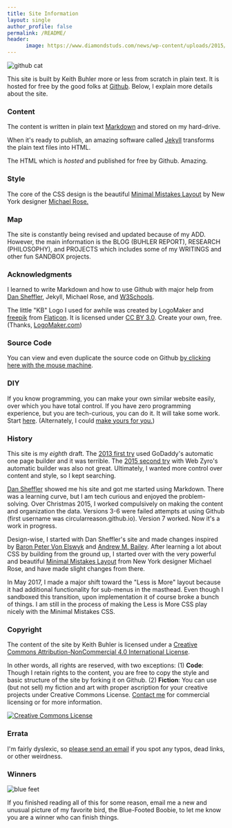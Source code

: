 ```yaml
---
title: Site Information
layout: single
author_profile: false
permalink: /README/
header:
      image: https://www.diamondstuds.com/news/wp-content/uploads/2015/06/UDR_3.0_LosAngeles.jpg
---
```



![github cat](https://technologyconversations.files.wordpress.com/2015/10/github.png?w=625)

This site is built by Keith Buhler more or less from scratch in plain text. It is hosted for free by the good folks at [Github](https://github.com). Below, I explain more details about the site.


### Content

The content is written in plain text [Markdown](https://daringfireball.net/projects/markdown/syntax) and stored on my hard-drive. 

When it's ready to publish, an amazing software called [Jekyll](https://jekyllrb.com/) transforms the plain text files into HTML. 

The HTML which is  *hosted* and published for free by Github. Amazing. 


### Style

The core of the CSS design is the beautiful [Minimal Mistakes Layout](https://mmistakes.github.io/minimal-mistakes/about/) by New York designer [Michael Rose.](https://mademistakes.com/) 


### Map

The site is constantly being revised and updated because of my ADD. However, the main information is the BLOG (BUHLER REPORT), RESEARCH (PHILOSOPHY), and PROJECTS which includes  some of my WRITINGS and other fun SANDBOX projects.


### Acknowledgments

I learned to write Markdown and how to use Github with major help from [Dan Sheffler](http://www.dansheffler.com/), Jekyll, Michael Rose, and [W3Schools](www.w3schools.com). 

The little "KB" Logo I used for awhile was created by LogoMaker and <a href="http://www.flaticon.com/authors/freepik">freepik</a> from <a href="http://www.flaticon.com/">Flaticon</a>. It is licensed under <a href="http://creativecommons.org/licenses/by/3.0/" title="Creative Commons BY 3.0">CC BY 3.0</a>. Create your own, free. (Thanks, <a href="http://logomakr.com" title="Logo Maker">LogoMaker.com</a>) 



### Source Code 

You can view and even duplicate the source code on Github [by clicking here with the mouse machine](http://bit.ly/2lYmQsa).

### DIY

If you know programming, you can make your own similar website easily, over which you have total control. If you have zero programming experience, but you are tech-curious, you can do it. It will take some work. Start [here](http://www.smashingmagazine.com/2014/08/build-blog-jekyll-github-pages/). (Alternately, I could [make yours for you.](/sites))






### History

This site is my *eighth* draft. The [2013 first try](https://web.archive.org/web/20130511005256/http://keithbuhler.com) used GoDaddy's automatic one page builder and it was terrible. The [2015 second try](https://web.archive.org/web/20141217142037/http://keithbuhler.com/) with Web Zyro's automatic builder was also not great. Ultimately, I wanted more control over content and style, so I kept searching. 

[Dan Sheffler](http://www.dansheffler.com) showed me his site and got me started using Markdown. There was a learning curve, but I am tech curious and enjoyed the problem-solving. Over Christmas 2015, I worked compulsively on making the content and organization the data.  Versions 3-6 were failed attempts at using Github (first username was circularreason.github.io). Version 7 worked. Now it's a work in progress. 

Design-wise, I started with Dan Sheffler's site and made changes inspired by [Baron Peter Von Elswyk](http://www.rci.rutgers.edu/~pdv12/research.html) and [Andrew M. Bailey](http://www.andrewmbailey.com/). After learning a lot about CSS by building from the ground up, I started over with the very powerful and beautiful [Minimal Mistakes Layout](https://mmistakes.github.io/minimal-mistakes/about/) from New York designer Michael Rose, and have made slight changes from there. 

In May 2017, I made a major shift toward the "Less is More" layout because it had additional functionality for sub-menus in the masthead. Even though I sandboxed this transition, upon implementation it of course broke a bunch of things. I am still in the process of making the Less is More CSS play nicely with the Minimal Mistakes CSS. 



### Copyright

The content of the site by <span xmlns:cc="http://creativecommons.org/ns#" property="cc:attributionName">Keith Buhler</span> is licensed under a <a rel="license" href="http://creativecommons.org/licenses/by-nc/4.0/">Creative Commons Attribution-NonCommercial 4.0 International License</a>.

In other words, all rights are reserved, with two exceptions: (1) **Code**: Though I retain rights to the content, you are free to copy the style and basic structure of the site by forking it on Github. (2) **Fiction**: You can use (but not sell) my fiction and art with proper ascription for your creative projects under Creative Commons License. [Contact me](emailto:keithedbuhler@gmail.com) for commercial licensing or for more information.

<a rel="license" href="http://creativecommons.org/licenses/by-nc/4.0/"><img alt="Creative Commons License" style="border-width:0" src="https://i.creativecommons.org/l/by-nc/4.0/88x31.png" /></a><br />

### Errata

I'm fairly dyslexic, so [please send an email](emailto:info@keithbuhler.com) if you spot any typos,  dead links, or other weirdness. 

### Winners

![blue feet](https://s-media-cache-ak0.pinimg.com/originals/18/84/56/1884564698d0f66c468cddb6f29b50e5.jpg)

If you finished reading all of this for some reason, email me a new and unusual picture of my favorite bird, the Blue-Footed Boobie, to let me know you are a winner who can finish things. 